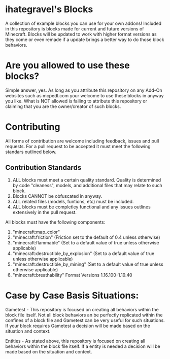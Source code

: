 # ihategravel's Blocks

A collection of example blocks you can use for your own addons! Included in this repository is blocks made for current and future versions of Minecraft. Blocks will be updated to work with higher format versions as they come or even remade if a update brings a better way to do those block behaviors. 

# Are you allowed to use these blocks?
Simple answer, yes. As long as you attribute this repository on any Add-On websites such as mcpedl.com your welcome to use these blocks in anyway you like. What is NOT allowed is failing to attribute this repository or claiming that you are the owner/creator of such blocks.  


# Contributing
All forms of contribution are welcome including feedback, issues and pull requests. For a pull request to be accepted it must meet the following standars outlined below.

## Contribution Standards

1. ALL blocks must meet a certain quality standard. Quality is determined by code "cleaness", models, and additional files that may relate to such block.
2. Blocks CANNOT be obfuscated in anyway.
3. ALL related files (models, funtions, etc) must be included.
4. ALL blocks must be completley functional and any issues outlines extensively in the pull request.

All blocks must have the following components:
1. "minecraft:map_color"
2. "minecraft:friction" (Friction set to the default of 0.4 unless otherwise)
3. "minecraft:flammable" (Set to a default value of true unless otherwise applicable)
4. "minecraft:destructible_by_explosion" (Set to a default value of true unless otherwise applicable)
5. "minecraft:destructible_by_mining" (Set to a default value of true unless otherwise applicable)
6. "minecraft:breathability" Format Versions 1.16.100-1.19.40

# Case by Case Basis Situations:

Gametest - This repository is focused on creating all behaviors within the block file itself. Not all block behaviors an be perfectly replicated within the confines of a block file and Gametest can be very useful for such situations. If your block requires Gametest a decision will be made based on the situation and context.

Entities - As stated above, this repository is focused on creating all behaviors within the block file itself. If a entity is needed a decision will be made based on the situation and context.


